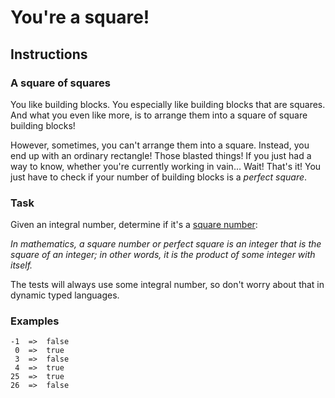 # You're a square!
## Instructions
### A square of squares
You like building blocks. You especially like building blocks that are squares. And what you even like more, is to arrange them into a square of square building blocks!

However, sometimes, you can't arrange them into a square. Instead, you end up with an ordinary rectangle! Those blasted things! If you just had a way to know, whether you're currently working in vain… Wait! That's it! You just have to check if your number of building blocks is a <i>perfect square</i>.

### Task
Given an integral number, determine if it's a [square number](https://en.wikipedia.org/wiki/Square_number):

<i>In mathematics, a square number or perfect square is an integer that is the square of an integer; in other words, it is the product of some integer with itself.</i>

The tests will always use some integral number, so don't worry about that in dynamic typed languages.

### Examples
```
-1  =>  false
 0  =>  true
 3  =>  false
 4  =>  true
25  =>  true
26  =>  false
```
